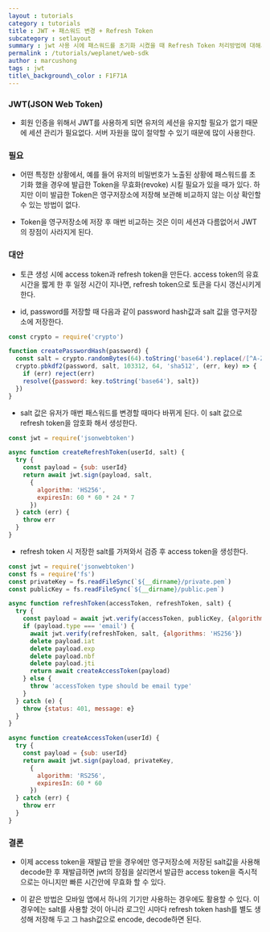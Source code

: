 ```yaml
---
layout : tutorials
category : tutorials
title : JWT + 패스워드 변경 + Refresh Token
subcategory : setlayout
summary : jwt 사용 시에 패스워드를 초기화 시켰을 때 Refresh Token 처리방법에 대해서 알아봅시다.
permalink : /tutorials/weplanet/web-sdk
author : marcushong
tags : jwt
title\_background\_color : F1F71A
---
```


### JWT(JSON Web Token)
* 회원 인증을 위해서 JWT를 사용하게 되면 유저의 세션을 유지할 필요가 없기 때문에 세션 관리가 필요없다.
서버 자원을 많이 절약할 수 있기 때문에 많이 사용한다.

### 필요
* 어떤 특정한 상황에서, 예를 들어 유저의 비밀번호가 노출된 상황에 패스워드를 초기화 했을 경우에 
발급한 Token을 무효화(revoke) 시킬 필요가 있을 때가 있다. 
하지만 이미 발급한 Token은 영구저장소에 저장해 보관해 비교하지 않는 이상 확인할 수 있는 방법이 없다.
 
* Token을 영구저장소에 저장 후 매번 비교하는 것은 이미 세션과 다름없어서 JWT의 장점이 사라지게 된다.

### 대안
* 토큰 생성 시에 access token과 refresh token을 만든다. access token의 유효시간을 짧게 한 후 일정 시간이 지나면, 
refresh token으로 토큰을 다시 갱신시키게 한다. 

* id, password를 저장할 때 다음과 같이 password hash값과 salt 값을 영구저장소에 저장한다. 
```javascript
const crypto = require('crypto')

function createPasswordHash(password) {
  const salt = crypto.randomBytes(64).toString('base64').replace(/[^A-Za-z0-9]/g, '')
  crypto.pbkdf2(password, salt, 103312, 64, 'sha512', (err, key) => {
    if (err) reject(err)
    resolve({password: key.toString('base64'), salt})
  })
}

```
* salt 값은 유저가 매번 패스워드를 변경할 때마다 바뀌게 된다. 이 salt 값으로 refresh token을 암호화 해서 생성한다.
```javascript
const jwt = require('jsonwebtoken')

async function createRefreshToken(userId, salt) {
  try {
    const payload = {sub: userId}
    return await jwt.sign(payload, salt,
      {
        algorithm: 'HS256',
        expiresIn: 60 * 60 * 24 * 7
      })
  } catch (err) {
    throw err
  }
}
```

* refresh token 시 저장한 salt를 가져와서 검증 후 access token을 생성한다.
```javascript
const jwt = require('jsonwebtoken')
const fs = require('fs')
const privateKey = fs.readFileSync(`${__dirname}/private.pem`)
const publicKey = fs.readFileSync(`${__dirname}/public.pem`)

async function refreshToken(accessToken, refreshToken, salt) {
  try {
    const payload = await jwt.verify(accessToken, publicKey, {algorithms: 'RS256', ignoreExpiration: true})
    if (payload.type === 'email') {
      await jwt.verify(refreshToken, salt, {algorithms: 'HS256'})
      delete payload.iat
      delete payload.exp
      delete payload.nbf
      delete payload.jti
      return await createAccessToken(payload)
    } else {
      throw 'accessToken type should be email type'
    }
  } catch (e) {
    throw {status: 401, message: e}
  }
}

async function createAccessToken(userId) {
  try {
    const payload = {sub: userId}
    return await jwt.sign(payload, privateKey,
      {
        algorithm: 'RS256',
        expiresIn: 60 * 60
      })
  } catch (err) {
    throw err
  }
}
```
### 결론
* 이제 access token을 재발급 받을 경우에만 영구저장소에 저장된 salt값을 사용해 decode한 후 재발급하면 jwt의 장점을 살리면서 
발급한 access token을 즉시적으로는 아니지만 빠른 시간안에 무효화 할 수 있다. 

* 이 같은 방법은 모바일 앱에서 하나의 기기만 사용하는 경우에도 활용할 수 있다. 
이 경우에는 salt를 사용할 것이 아니라 로그인 시마다 refresh token hash를 별도 생성해 저장해 두고 그 hash값으로 encode, decode하면 된다.
